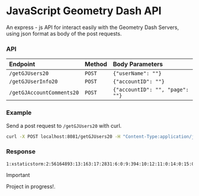 # JavaScript Geometry Dash API

An express - js API for interact easily with the Geometry Dash Servers, using json format as body of the post requests.

### API

|Endpoint|Method|Body Parameters|
|:-------|:--------|:---|
|`/getGJUsers20`|`POST`|`{"userName": ""}`|
|`/getGJUserInfo20`|`POST`|`{"accountID": ""}`|
|`/getGJAccountComments20`|`POST`|`{"accountID": "", "page": ""}`|

### Example

Send a post request to `/getGJUsers20` with curl.

```sh
curl -X POST localhost:8081/getGJUsers20 -H "Content-Type:application/json" -d "{\"userName\": \"xstaticstorm\"}"
```

### Response

```
1:xstaticstorm:2:56164893:13:163:17:2831:6:0:9:394:10:12:11:0:14:0:15:0:16:7843252:3:20232:52:211:8:10:4:1029#999:0:10
```

> [!IMPORTANT]
> Project in progress!.
